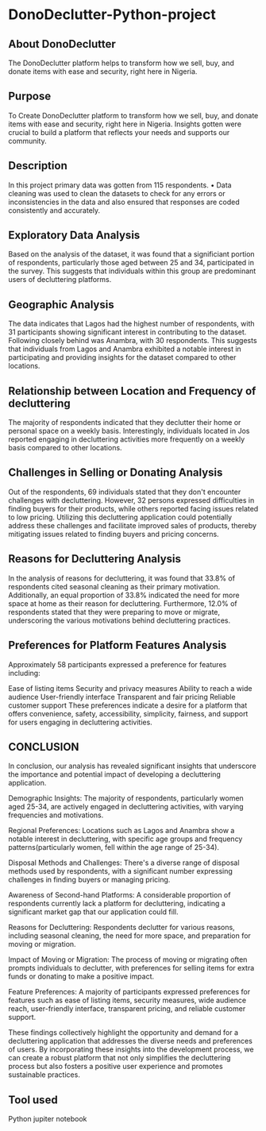 # DonoDeclutter-Python-project

## About DonoDeclutter

The DonoDeclutter platform helps to transform how we sell, buy, and donate items with ease and security, right here in Nigeria. 
## Purpose

To Create DonoDeclutter platform to transform how we sell, buy, and donate items with ease and security, right here in Nigeria.  Insights gotten were crucial to build a platform that reflects your needs and supports our community.

## Description

In this project primary data was gotten from 115 respondents. • Data cleaning was used to clean the datasets to check for any errors or inconsistencies in the data and also	ensured that responses are coded consistently and accurately.

## Exploratory Data Analysis

Based on the analysis of the dataset, it was found that a significiant portion of respondents, particularly those aged between 25 and 34, participated in the survey. This suggests that individuals within this group are predominant users of decluttering platforms.

## Geographic Analysis

The data indicates that Lagos had the highest number of respondents, with 31 participants showing significant interest in contributing to the dataset. Following closely behind was Anambra, with 30 respondents. This suggests that individuals from Lagos and Anambra exhibited a notable interest in participating and providing insights for the dataset compared to other locations.

## Relationship between Location and Frequency of decluttering

The majority of respondents indicated that they declutter their home or personal space on a weekly basis. Interestingly, individuals located in Jos reported engaging in decluttering activities more frequently on a weekly basis compared to other locations.

## Challenges in Selling or Donating Analysis

Out of the respondents, 69 individuals stated that they don't encounter challenges with decluttering. However, 32 persons expressed difficulties in finding buyers for their products, while others reported facing issues related to low pricing. Utilizing this decluttering application could potentially address these challenges and facilitate improved sales of products, thereby mitigating issues related to finding buyers and pricing concerns.

## Reasons for Decluttering Analysis

In the analysis of reasons for decluttering, it was found that 33.8% of respondents cited seasonal cleaning as their primary motivation. Additionally, an equal proportion of 33.8% indicated the need for more space at home as their reason for decluttering. Furthermore, 12.0% of respondents stated that they were preparing to move or migrate, underscoring the various motivations behind decluttering practices.

## Preferences for Platform Features Analysis

Approximately 58 participants expressed a preference for features including:

Ease of listing items
Security and privacy measures
Ability to reach a wide audience
User-friendly interface
Transparent and fair pricing
Reliable customer support
These preferences indicate a desire for a platform that offers convenience, safety, accessibility, simplicity, fairness, and support for users engaging in decluttering activities.

## CONCLUSION

In conclusion, our analysis has revealed significant insights that underscore the importance and potential impact of developing a decluttering application.

Demographic Insights: The majority of respondents, particularly women aged 25-34, are actively engaged in decluttering activities, with varying frequencies and motivations.

Regional Preferences: Locations such as Lagos and Anambra show a notable interest in decluttering, with specific age groups and frequency patterns(particularly women, fell within the age range of 25-34).

Disposal Methods and Challenges: There's a diverse range of disposal methods used by respondents, with a significant number expressing challenges in finding buyers or managing pricing.

Awareness of Second-hand Platforms: A considerable proportion of respondents currently lack a platform for decluttering, indicating a significant market gap that our application could fill.

Reasons for Decluttering: Respondents declutter for various reasons, including seasonal cleaning, the need for more space, and preparation for moving or migration.

Impact of Moving or Migration: The process of moving or migrating often prompts individuals to declutter, with preferences for selling items for extra funds or donating to make a positive impact.

Feature Preferences: A majority of participants expressed preferences for features such as ease of listing items, security measures, wide audience reach, user-friendly interface, transparent pricing, and reliable customer support.

These findings collectively highlight the opportunity and demand for a decluttering application that addresses the diverse needs and preferences of users. By incorporating these insights into the development process, we can create a robust platform that not only simplifies the decluttering process but also fosters a positive user experience and promotes sustainable practices.



## Tool used

Python jupiter notebook


